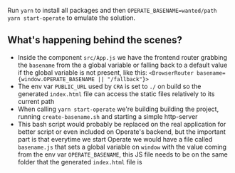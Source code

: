Run `yarn` to install all packages and then `OPERATE_BASENAME=wanted/path yarn start-operate` to emulate the solution.

## What's happening behind the scenes?

- Inside the component `src/App.js` we have the frontend router grabbing the `basename` from the a global variable or falling back to a default value if the global variable is not present, like this: `<BrowserRouter basename={window.OPERATE_BASENAME || "/fallback"}>`
- The env var `PUBLIC_URL` used by `CRA` is set to `./` on build so the generated `index.html` file can access the static files relatively to its current path
- When calling `yarn start-operate` we're building building the project, running `create-basename.sh` and starting a simple http-server
- This bash script would probably be replaced on the real application for better script or even included on Operate's backend, but the important part is that everytime we start Operate we would have a file called `basename.js` that sets a global variable on `window` with the value coming from the env var `OPERATE_BASENAME`, this JS file needs to be on the same folder that the generated `index.html` file is
